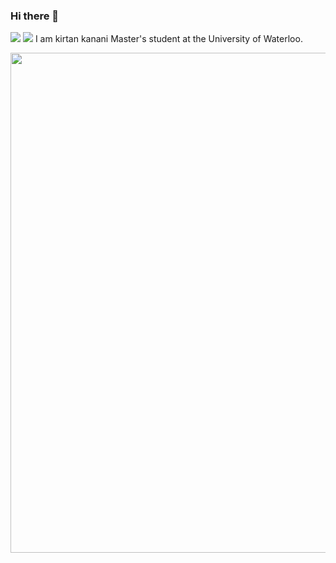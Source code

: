<p align="center">

### Hi there 👋
![](https://komarev.com/ghpvc/?username=kirtan517&label=PROFILE+VIEWS) ![](https://img.shields.io/badge/LinkedIn-0077B5?style=for-the-badge&logo=linkedin&logoColor=white)
I am kirtan kanani Master's student at the University of Waterloo.

<img  width="800px" src="https://user-images.githubusercontent.com/74038190/225813708-98b745f2-7d22-48cf-9150-083f1b00d6c9.gif" />


